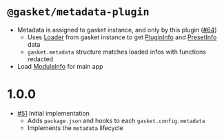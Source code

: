 # `@gasket/metadata-plugin`

- Metadata is assigned to gasket instance, and only by this plugin ([#64])
  - Uses [Loader] from gasket instance to get [PluginInfo] and [PresetInfo] data
  - `gasket.metadata` structure matches loaded infos with functions redacted
- Load [ModuleInfo] for main app

# 1.0.0

- [#51] Initial implementation
  - Adds `package.json` and hooks to each `gasket.config.metadata`
  - Implements the `metadata` lifecycle

[#51]: https://github.com/godaddy/gasket/pull/51
[#64]: https://github.com/godaddy/gasket/pull/64

[Loader]:/packages/gasket-resolve/README.md#Loader
[PluginInfo]:/packages/gasket-resolve/README.md#PluginInfo
[PresetInfo]:/packages/gasket-resolve/README.md#PresetInfo
[ModuleInfo]:/packages/gasket-resolve/README.md#ModuleInfo
